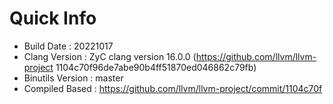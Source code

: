 # Quick Info
* Build Date : 20221017
* Clang Version : ZyC clang version 16.0.0 (https://github.com/llvm/llvm-project 1104c70f96de7abe90b4ff51870ed046862c79fb)
* Binutils Version : master
* Compiled Based : https://github.com/llvm/llvm-project/commit/1104c70f

